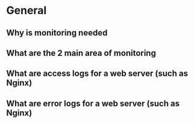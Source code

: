 # General

##    Why is monitoring needed
##    What are the 2 main area of monitoring
##    What are access logs for a web server (such as Nginx)
##    What are error logs for a web server (such as Nginx)
